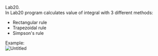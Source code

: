 Lab20.  
In Lab20 program calculates value of integral with 3 different methods:
- Rectangular rule
- Trapezoidal rule
- Simpson's rule
  
Example:  
![Untitled](https://user-images.githubusercontent.com/89953755/148360867-2ddf851c-0599-456b-8118-ad7fc8b36bbf.png)
